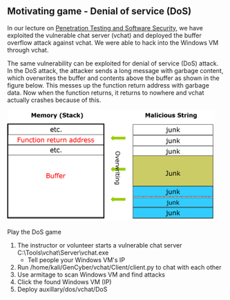 ## Motivating game - Denial of service (DoS)

In our lecture on <a href="https://github.com/xinwenfu/GenCyber/tree/main/SoftwareSecurity">Penetration Testing and Software Security</a>, we have exploited the vulnerable chat server (vchat) and deployed the buffer overflow attack against vchat. We were able to hack into the Windows VM through vchat.

The same vulnerability can be exploited for denial of service (DoS) attack. In the DoS attack, the attacker sends a long message with garbage content, which overwrites the buffer and contents above the buffer as shown in the figure below. This messes up the function return address with garbage data. Now when the function returns, it returns to nowhere and vchat actually crashes because of this.   

<img src="../Imgs/BufferOverflow-junk.png" width=480>

Play the DoS game

1. The instructor or volunteer starts a vulnerable chat server C:\Tools\vchat\Server\vchat.exe
   - Tell people your Windows VM's IP
2. Run /home/kali/GenCyber/vchat/Client/client.py to chat with each other
3. Use armitage to scan Windows VM and find attacks
4. Click the found Windows VM (IP)
5. Deploy auxillary/dos/vchat/DoS
